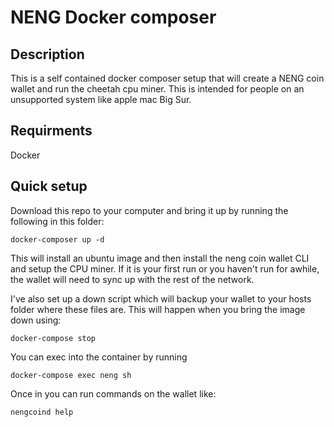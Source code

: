  # NENG Docker composer
 
 ## Description
 
 This is a self contained docker composer setup that will create a NENG coin wallet and run the cheetah cpu miner. This is intended for people on an unsupported system like apple mac Big Sur.
 
 ## Requirments
 
 Docker
 
 ## Quick setup
 
 Download this repo to your computer and bring it up by running the following in this folder:
 
 ```
 docker-composer up -d
 ```
 
 This will install an ubuntu image and then install the neng coin wallet CLI and setup the CPU miner. If it is your first run or you haven't run for awhile, the wallet will need to sync up with the rest of the network.
 
 I've also set up a down script which will backup your wallet to your hosts folder where these files are. This will happen when you bring the image down using:
 
 ```
 docker-compose stop
 ```
 
 You can exec into the container by running
 
 ```
 docker-compose exec neng sh
 ```
 
 Once in you can run commands on the wallet like:
 
 ```
 nengcoind help
 ```
